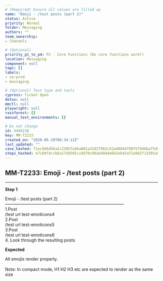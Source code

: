 ```yaml
---
# (Required) Ensure all values are filled up
name: "Emoji - /test posts (part 2)"
status: Active
priority: Normal
folder: Messaging
authors: ""
team_ownership: 
- Channels

# (Optional)
priority_p1_to_p4: P2 - Core Functions (Do core functions work?)
location: Messaging
component: null
tags: []
labels: 
- se-prod
- messaging

# (Optional) Test type and tools
cypress: Ticket Open
detox: null
mmctl: null
playwright: null
rainforest: []
manual_test_environments: []

# Do not change
id: 5445218
key: MM-T2233
created_on: "2020-05-20T06:34:13Z"
last_updated: ""
case_hashed: f1ec9d6d5ba2c23057a4ba081a310279b2c52ad8844f98f579d8baf54941f70a8505e81520de8a985c72938fa096ffc1
steps_hashed: e7c84f4ccbba17dd585cc8d70c90ab4b84e6b2eb42af2a962f12501a511955e1860ba23f3dce7089801461883e828b8e
---
```


<!-- (Auto-generated) Based on frontmatter's "key" and "name" -->

## MM-T2233: Emoji - /test posts (part 2)

---

**Step 1**

Emoji - /test posts (part 2)\
————————————————————————————\
1.Post\
/test url test-emoticons4\
2.Post\
/test url test-emoticons5\
3.Post\
/test url test-emoticons6\
4\. Look through the resulting posts

**Expected**

All emojis render properly.\
\
Note: In compact mode, H1 H2 H3 etc are expected to render as the same size
